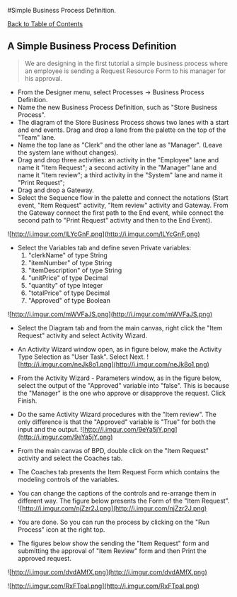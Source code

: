 #Simple Business Process Definition.

[Back to Table of Contents](TableOfContents.md)

## A Simple Business Process Definition ##
> We are designing in the first tutorial a simple business process where an employee is sending a Request Resource Form to his manager for his approval.

  * From the Designer menu, select Processes -> Business Process Definition.
  * Name the new Business Process Definition, such as "Store Business Process".
  * The diagram of the Store Business Process shows two lanes with a start and end events. Drag and drop a lane from the palette on the top of the "Team" lane.
  * Name the top lane as "Clerk" and the other lane as "Manager". (Leave the system lane without changes).
  * Drag and drop three activities: an activity in the "Employee" lane and name it "Item Request"; a second activity in the "Manager" lane and name it "Item review"; a third activity in the "System" lane and name it "Print Request";
  * Drag and drop a Gateway.
  * Select the Sequence flow in the palette and connect the notations (Start event, "Item Request" activity, "Item review" activity and Gateway. From the Gateway connect the first path to the End event, while connect the second path to "Print Request" activity and then to the End Event).

![http://i.imgur.com/lLYcGnF.png](http://i.imgur.com/lLYcGnF.png)

  * Select the Variables tab and define seven Private variables:
    1. "clerkName" of type String
    1. "itemNumber" of type String
    1. "itemDescription" of type String
    1. "unitPrice" of type Decimal
    1. "quantity" of type Integer
    1. "totalPrice" of type Decimal
    1. "Approved" of type Boolean

![http://i.imgur.com/mWVFaJS.png](http://i.imgur.com/mWVFaJS.png)

  * Select the Diagram tab and from the main canvas, right click the "Item Request" activity and select Activity Wizard.
  * An Activity Wizard window open, as in figure below, make the Activity Type Selection as "User Task". Select Next.
![http://i.imgur.com/neJk8o1.png](http://i.imgur.com/neJk8o1.png)

  * From the Activity Wizard - Parameters window, as in the figure below, select the output of the "Approved" variable into "false". This is because the "Manager" is the one who approve or disapprove the request. Click Finish.
  * Do the same Activity Wizard procedures with the "Item review". The only difference is that the "Approved" variable is "True" for both the input and the output.
![http://i.imgur.com/9eYa5jY.png](http://i.imgur.com/9eYa5jY.png)

  * From the main canvas of BPD, double click on the "Item Request" activity and select the Coaches tab.
  * The Coaches tab presents the Item Request Form which contains the modeling controls of the variables.
  * You can change the captions of the controls and re-arrange them in different way. The figure below presents the Form of the "Item Request".
![http://i.imgur.com/njZzr2J.png](http://i.imgur.com/njZzr2J.png)

  * You are done. So you can run the process by clicking on the "Run Process" icon at the right top.
  * The figures below show the sending the "Item Request" form and submitting the approval of "Item Review" form and then Print the approved request.

![http://i.imgur.com/dvdAMfX.png](http://i.imgur.com/dvdAMfX.png)

![http://i.imgur.com/RxFTpal.png](http://i.imgur.com/RxFTpal.png)